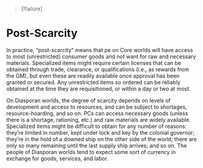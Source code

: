 >[!failure]

# Post-Scarcity
In practice, “post-scarcity” means that pe on Core worlds will have access to most (unrestricted) consumer goods and not want for raw and necessary materials. Specialized items might require certain licenses that can be obtained through trade, clearance, or qualifications (i.e., as rewards from the GM), but even these are readily available once approval has been granted or secured. Any unrestricted items so ordered can be reliably obtained at the time they are requisitioned, or within a day or two at most. 

On Diasporan worlds, the degree of scarcity depends on levels of development and access to resources, and can be subject to shortages, resource-hoarding, and so on. PCs can access necessary goods (unless there is a shortage, rationing, etc.) and raw materials are widely available. Specialized items might be difficult to obtain for any number of reasons: they’re limited in number, kept under lock and key by the colonial governor; they’re in the hold of a downed ship on the other side of the world; there are only so many remaining until the last supply ship arrives; and so on. The people of Diasporan worlds tend to expect some sort of currency in exchange for goods, services, and labor.